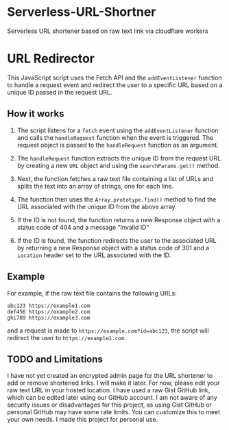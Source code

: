 # Serverless-URL-Shortner
Serverless URL shortener based on raw text link via cloudflare workers
# URL Redirector

This JavaScript script uses the Fetch API and the `addEventListener` function to handle a request event and redirect the user to a specific URL based on a unique ID passed in the request URL.

## How it works

1. The script listens for a `fetch` event using the `addEventListener` function and calls the `handleRequest` function when the event is triggered. The request object is passed to the `handleRequest` function as an argument.

2. The `handleRequest` function extracts the unique ID from the request URL by creating a new `URL` object and using the `searchParams.get()` method.

3. Next, the function fetches a raw text file containing a list of URLs and splits the text into an array of strings, one for each line. 

4. The function then uses the `Array.prototype.find()` method to find the URL associated with the unique ID from the above array.

5. If the ID is not found, the function returns a new Response object with a status code of 404 and a message "Invalid ID"

6. If the ID is found, the function redirects the user to the associated URL by returning a new Response object with a status code of 301 and a `Location` header set to the URL associated with the ID.

## Example

For example, if the raw text file contains the following URLs:

```
abc123 https://example1.com
def456 https://example2.com
ghi789 https://example3.com
```


and a request is made to `https://example.com?id=abc123`, the script will redirect the user to `https://example1.com`.

## TODO and Limitations
I have not yet created an encrypted admin page for the URL shortener to add or remove shortened links. I will make it later. For now, please edit your raw text URL in your hosted location. I have used a raw Gist GitHub link, which can be edited later using our GitHub account. I am not aware of any security issues or disadvantages for this project, as using Gist GitHub or personal GitHub may have some rate limits. You can customize this to meet your own needs. I made this project for personal use.

